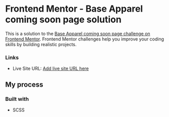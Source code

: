 # Frontend Mentor - Base Apparel coming soon page solution

This is a solution to the [Base Apparel coming soon page challenge on Frontend Mentor](https://www.frontendmentor.io/challenges/base-apparel-coming-soon-page-5d46b47f8db8a7063f9331a0). Frontend Mentor challenges help you improve your coding skills by building realistic projects.

### Links

- Live Site URL: [Add live site URL here](https://64d37698c80e6c51f85ad7a9--gilded-pastelito-6f3e1d.netlify.app/)

## My process

### Built with

- SCSS
